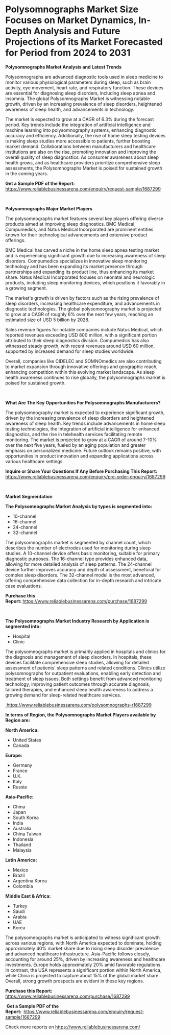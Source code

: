 <p><h1>Polysomnographs Market Size Focuses on Market Dynamics, In-Depth Analysis and Future Projections of its Market Forecasted for Period from 2024 to 2031</h1></p><p><strong>Polysomnographs Market Analysis and Latest Trends</strong></p>
<p><p>Polysomnographs are advanced diagnostic tools used in sleep medicine to monitor various physiological parameters during sleep, such as brain activity, eye movement, heart rate, and respiratory function. These devices are essential for diagnosing sleep disorders, including sleep apnea and insomnia. The global Polysomnographs Market is witnessing notable growth, driven by an increasing prevalence of sleep disorders, heightened awareness of sleep health, and advancements in technology.</p><p>The market is expected to grow at a CAGR of 6.3% during the forecast period. Key trends include the integration of artificial intelligence and machine learning into polysomnography systems, enhancing diagnostic accuracy and efficiency. Additionally, the rise of home sleep testing devices is making sleep studies more accessible to patients, further boosting market demand. Collaborations between manufacturers and healthcare institutions are also on the rise, promoting innovation and improving the overall quality of sleep diagnostics. As consumer awareness about sleep health grows, and as healthcare providers prioritize comprehensive sleep assessments, the Polysomnographs Market is poised for sustained growth in the coming years.</p></p>
<p><strong>Get a Sample PDF of the Report:&nbsp;</strong> <a href="https://www.reliablebusinessarena.com/enquiry/request-sample/1687299?utm_campaign=1912&utm_medium=2&utm_source=Github&utm_content=ia&utm_term=31122024&utm_id=polysomnographs">https://www.reliablebusinessarena.com/enquiry/request-sample/1687299</a></p>
<p>&nbsp;</p>
<p><strong>Polysomnographs Major Market Players</strong></p>
<p><p>The polysomnographs market features several key players offering diverse products aimed at improving sleep diagnostics. BMC Medical, Compumedics, and Natus Medical Incorporated are prominent entities known for their technological advancements and extensive product offerings. </p><p>BMC Medical has carved a niche in the home sleep apnea testing market and is experiencing significant growth due to increasing awareness of sleep disorders. Compumedics specializes in innovative sleep monitoring technology and has been expanding its market presence through partnerships and expanding its product line, thus enhancing its market share. Natus Medical Incorporated focuses on neonatal and neurologic products, including sleep monitoring devices, which positions it favorably in a growing segment.</p><p>The market's growth is driven by factors such as the rising prevalence of sleep disorders, increasing healthcare expenditure, and advancements in diagnostic technologies. The global polysomnography market is projected to grow at a CAGR of roughly 6% over the next few years, reaching an estimated size of USD 5 billion by 2028.</p><p>Sales revenue figures for notable companies include Natus Medical, which reported revenues exceeding USD 800 million, with a significant portion attributed to their sleep diagnostics division. Compumedics has also witnessed steady growth, with recent revenues around USD 60 million, supported by increased demand for sleep studies worldwide.</p><p>Overall, companies like CIDELEC and SOMNOmedics are also contributing to market expansion through innovative offerings and geographic reach, enhancing competition within this evolving market landscape. As sleep health awareness continues to rise globally, the polysomnographs market is poised for sustained growth.</p></p>
<p>&nbsp;</p>
<p><strong>What Are The Key Opportunities For Polysomnographs Manufacturers?</strong></p>
<p><p>The polysomnography market is expected to experience significant growth, driven by the increasing prevalence of sleep disorders and heightened awareness of sleep health. Key trends include advancements in home sleep testing technologies, the integration of artificial intelligence for enhanced diagnostics, and the rise in telehealth services facilitating remote monitoring. The market is projected to grow at a CAGR of around 7-10% over the next five years, fueled by an aging population and greater emphasis on personalized medicine. Future outlook remains positive, with opportunities in product innovation and expanding applications across various healthcare settings.</p></p>
<p><strong>Inquire or Share Your Questions If Any Before Purchasing This Report:</strong> <a href="https://www.reliablebusinessarena.com/enquiry/pre-order-enquiry/1687299?utm_campaign=1912&utm_medium=2&utm_source=Github&utm_content=ia&utm_term=31122024&utm_id=polysomnographs">https://www.reliablebusinessarena.com/enquiry/pre-order-enquiry/1687299</a></p>
<p>&nbsp;</p>
<p><strong>Market Segmentation</strong></p>
<p><strong>The Polysomnographs Market Analysis by types is segmented into:</strong></p>
<p><ul><li>10-channel</li><li>16-channel</li><li>24-channel</li><li>32-channel</li></ul></p>
<p><p>The polysomnographs market is segmented by channel count, which describes the number of electrodes used for monitoring during sleep studies. A 10-channel device offers basic monitoring, suitable for primary diagnostic purposes. The 16-channel type provides enhanced data, allowing for more detailed analysis of sleep patterns. The 24-channel device further improves accuracy and depth of assessment, beneficial for complex sleep disorders. The 32-channel model is the most advanced, offering comprehensive data collection for in-depth research and intricate case evaluations.</p></p>
<p><strong>Purchase this Report:&nbsp;</strong><a href="https://www.reliablebusinessarena.com/purchase/1687299?utm_campaign=1912&utm_medium=2&utm_source=Github&utm_content=ia&utm_term=31122024&utm_id=polysomnographs">https://www.reliablebusinessarena.com/purchase/1687299</a></p>
<p>&nbsp;</p>
<p><strong>The Polysomnographs Market Industry Research by Application is segmented into:</strong></p>
<p><ul><li>Hospital</li><li>Clinic</li></ul></p>
<p><p>The polysomnographs market is primarily applied in hospitals and clinics for the diagnosis and management of sleep disorders. In hospitals, these devices facilitate comprehensive sleep studies, allowing for detailed assessment of patients' sleep patterns and related conditions. Clinics utilize polysomnographs for outpatient evaluations, enabling early detection and treatment of sleep issues. Both settings benefit from advanced monitoring technology, improving patient outcomes through accurate diagnosis, tailored therapies, and enhanced sleep health awareness to address a growing demand for sleep-related healthcare services.</p></p>
<p><a href="https://www.reliablebusinessarena.com/polysomnographs-r1687299?utm_campaign=1912&utm_medium=2&utm_source=Github&utm_content=ia&utm_term=31122024&utm_id=polysomnographs">&nbsp;https://www.reliablebusinessarena.com/polysomnographs-r1687299</a></p>
<p><strong>In terms of Region, the Polysomnographs Market Players available by Region are:</strong></p>
<p>
    <p> <strong> North America: </strong>
        <ul>
            <li>United States</li>
            <li>Canada</li>
        </ul>
        </p> 
    <p> <strong> Europe: </strong>
        <ul>
            <li>Germany</li>
            <li>France</li>
            <li>U.K.</li>
            <li>Italy</li>
            <li>Russia</li>
        </ul>
        </p> 
    <p> <strong> Asia-Pacific: </strong>
        <ul>
            <li>China</li>
            <li>Japan</li>
            <li>South Korea</li>
            <li>India</li>
            <li>Australia</li>
            <li>China Taiwan</li>
            <li>Indonesia</li>
            <li>Thailand</li>
            <li>Malaysia</li>
        </ul>
        </p> 
    <p> <strong> Latin America: </strong>
        <ul>
            <li>Mexico</li>
            <li>Brazil</li>
            <li>Argentina Korea</li>
            <li>Colombia</li>
        </ul>
        </p> 
    <p> <strong> Middle East & Africa: </strong>
        <ul>
            <li>Turkey</li>
            <li>Saudi</li>
            <li>Arabia</li>
            <li>UAE</li>
            <li>Korea</li>
        </ul>
    </p>
    </p>
<p><p>The polysomnographs market is anticipated to witness significant growth across various regions, with North America expected to dominate, holding approximately 40% market share due to rising sleep disorder prevalence and advanced healthcare infrastructure. Asia-Pacific follows closely, accounting for around 25%, driven by increasing awareness and healthcare investments. Europe holds approximately 20% amid favorable regulations. In contrast, the USA represents a significant portion within North America, while China is projected to capture about 15% of the global market share. Overall, strong growth prospects are evident in these key regions.</p></p>
<p><strong>Purchase this Report: </strong><a href="https://www.reliablebusinessarena.com/purchase/1687299?utm_campaign=1912&utm_medium=2&utm_source=Github&utm_content=ia&utm_term=31122024&utm_id=polysomnographs">https://www.reliablebusinessarena.com/purchase/1687299</a></p>
<p>&nbsp;<strong>Get a Sample PDF of the Report:&nbsp;&nbsp;</strong><a href="https://www.reliablebusinessarena.com/enquiry/request-sample/1687299?utm_campaign=1912&utm_medium=2&utm_source=Github&utm_content=ia&utm_term=31122024&utm_id=polysomnographs">https://www.reliablebusinessarena.com/enquiry/request-sample/1687299</a></p>
<p><strong></strong></p>
<p>Check more reports on <a href="https://www.reliablebusinessarena.com/?utm_campaign=1912&utm_medium=2&utm_source=Github&utm_content=ia&utm_term=31122024&utm_id=polysomnographs">https://www.reliablebusinessarena.com/</a></p>
